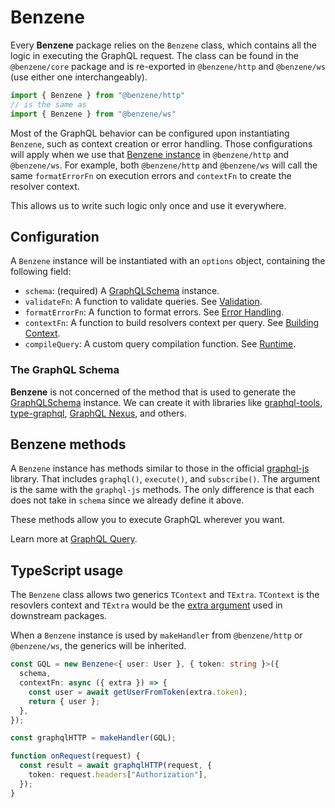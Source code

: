 # Benzene

Every **Benzene** package relies on the `Benzene` class, which contains all the logic in executing the GraphQL request. The class can be found in the `@benzene/core` package and is re-exported in `@benzene/http` and `@benzene/ws` (use either one interchangeably).

```js
import { Benzene } from "@benzene/http"
// is the same as
import { Benzene } from "@benzene/ws"
```

Most of the GraphQL behavior can be configured upon instantiating `Benzene`, such as context creation or error handling. Those configurations will apply when we use that [Benzene instance](/reference/benzene) in `@benzene/http` and `@benzene/ws`. For example, both `@benzene/http` and `@benzene/ws` will call the same `formatErrorFn` on execution errors and `contextFn` to create the resolver context.

This allows us to write such logic only once and use it everywhere.

## Configuration

A `Benzene` instance will be instantiated with an `options` object, containing the following field:

- `schema`: (required) A [GraphQLSchema](https://graphql.org/graphql-js/type/#graphqlschema) instance.
- `validateFn`: A function to validate queries. See [Validation](./validate).
- `formatErrorFn`: A function to format errors. See [Error Handling](./error-handling).
- `contextFn`: A function to build resolvers context per query. See [Building Context](./build-context).
- `compileQuery`: A custom query compilation function. See [Runtime](./runtime).

### The GraphQL Schema

**Benzene** is not concerned of the method that is used to generate the [GraphQLSchema](https://graphql.org/graphql-js/type/#graphqlschema) instance. We can create it with libraries like [graphql-tools](https://github.com/ardatan/graphql-tools), [type-graphql](https://github.com/MichalLytek/type-graphql), [GraphQL Nexus](https://nexusjs.org/), and others.

## Benzene methods

A `Benzene` instance has methods similar to those in the official [graphql-js](https://github.com/graphql/graphql-js) library. That includes `graphql()`, `execute()`, and `subscribe()`. The argument is the same with the `graphql-js` methods. The only difference is that each does not take in `schema` since we already define it above.

These methods allow you to execute GraphQL wherever you want.

Learn more at [GraphQL Query](./graphql-query).

## TypeScript usage

The `Benzene` class allows two generics `TContext` and `TExtra`. `TContext` is the resovlers context and `TExtra` would be the [extra argument](./handler#the-extra-argument) used in downstream packages.

When a `Benzene` instance is used by `makeHandler` from `@benzene/http` or `@benzene/ws`, the generics will be inherited.

```ts
const GQL = new Benzene<{ user: User }, { token: string }>({
  schema,
  contextFn: async ({ extra }) => {
    const user = await getUserFromToken(extra.token);
    return { user };
  },
});

const graphqlHTTP = makeHandler(GQL);

function onRequest(request) {
  const result = await graphqlHTTP(request, {
    token: request.headers["Authorization"],
  });
}
```